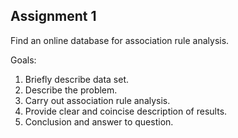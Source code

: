 ## Assignment 1
Find an online database for association rule analysis.

Goals:
1. Briefly describe data set.
2. Describe the problem.
3. Carry out association rule analysis.
4. Provide clear and coincise description of results.
5. Conclusion and answer to question.
 
